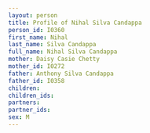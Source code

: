 ```yaml
---
layout: person
title: Profile of Nihal Silva Candappa
person_id: I0360
first_name: Nihal
last_name: Silva Candappa
full_name: Nihal Silva Candappa
mother: Daisy Casie Chetty
mother_id: I0272
father: Anthony Silva Candappa
father_id: I0358
children:
children_ids:
partners:
partner_ids:
sex: M
---
```


